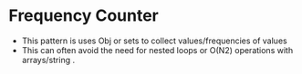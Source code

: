 # Frequency Counter

- This pattern is uses Obj or sets to collect values/frequencies of values
- This can often avoid the need for nested loops or O(N2) operations with arrays/string .